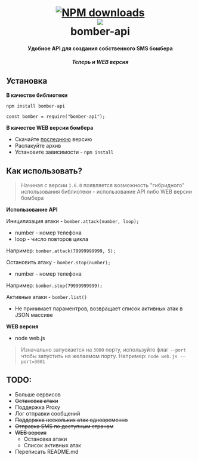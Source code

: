<h1 align="center">
  <a href="https://www.npmjs.com/package/bomber-api"><img src="https://img.shields.io/npm/dt/bomber-api" alt="NPM downloads"></a>
  <br>
  <a href="https://github.com/shketov/bomber-api"><img src="https://emojipedia-us.s3.dualstack.us-west-1.amazonaws.com/thumbs/120/apple/237/collision-symbol_1f4a5.png"></a>
  <br>
  bomber-api
  <br>
</h1>

<h4 align="center">Удобное API для создания собственного SMS бомбера</h4>
<h5 align="center">Теперь и WEB версия</h5>


## Установка

**В качестве библиотеки**

`npm install bomber-api`

`const bomber = require("bomber-api");`

**В качестве WEB версии бомбера**

  * Скачайте [последнюю](https://github.com/shketov/bomber-api/releases/) версию
  * Распакуйте архив
  * Установите зависимости - `npm install`
## Как использовать?
> Начиная с версии `1.6.0` появляется возможность "гибридного" использования библиотеки - использование API либо WEB версии бомбера

**Использование API**

Иницилизация атаки - `bomber.attack(number, loop);`
  * number - номер телефона
  * loop - число повторов цикла

Например: `bomber.attack(79999999999, 5);`

Остановить атаку - `bomber.stop(number);`
  * number - номер телефона
  
Например: `bomber.stop(79999999999);`

Активные атаки - `bomber.list()`
  * Не принимает параментров, возвращает список активных атак в JSON массиве

  **WEB версия**
  * node web.js
  > Изначально запускается на `3000` порту, используйте флаг `--port` чтобы запустить на желаемом порту. Например: `node web.js --port=3001`
  
## TODO:
  * Больше сервисов
  * ~~Остановка атаки~~
  * Поддержка Proxy
  * Лог отправки сообщений
  * ~~Поддержка нескольких атак одновременно~~
  * ~~Отправка SMS по доступным странам~~
  * ~~WEB версия~~
    * Остановка атаки
    * Список активных атак
  * Переписать README.md

